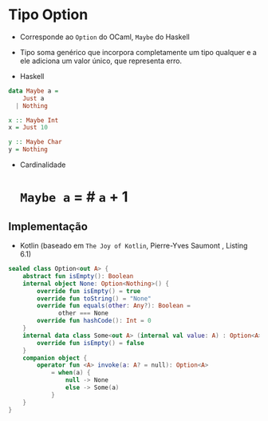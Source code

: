 # Tipo Option

* Corresponde ao `Option` do OCaml, `Maybe` do Haskell
* Tipo soma genérico que incorpora completamente um tipo qualquer e a ele adiciona um valor único, que representa erro.

* Haskell
```haskell
data Maybe a =
    Just a
  | Nothing

x :: Maybe Int
x = Just 10

y :: Maybe Char
y = Nothing
```

* Cardinalidade
    # `Maybe a` = # `a` + 1

## Implementação

* Kotlin (baseado em `The Joy of Kotlin`, Pierre-Yves Saumont , Listing 6.1)

```kotlin
sealed class Option<out A> {
    abstract fun isEmpty(): Boolean
    internal object None: Option<Nothing>() {
        override fun isEmpty() = true
        override fun toString() = "None"
        override fun equals(other: Any?): Boolean =
              other === None
        override fun hashCode(): Int = 0
    }
    internal data class Some<out A> (internal val value: A) : Option<A>() {
        override fun isEmpty() = false
    }
    companion object {
        operator fun <A> invoke(a: A? = null): Option<A>
            = when(a) {
                null -> None
                else -> Some(a)
            }
    }
}
```

